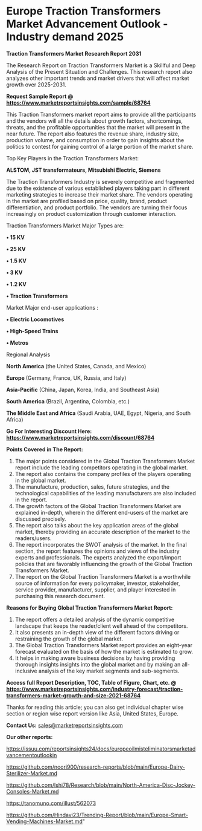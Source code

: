 # Europe Traction Transformers Market Advancement Outlook - Industry demand 2025

<strong>Traction Transformers Market Research Report 2031</strong>

The Research Report on Traction Transformers Market is a Skillful and Deep Analysis of the Present Situation and Challenges. This research report also analyzes other important trends and market drivers that will affect market growth over 2025-2031.

<strong>Request Sample Report @ <a href=https://www.marketreportsinsights.com/sample/68764>https://www.marketreportsinsights.com/sample/68764</a></strong>

This Traction Transformers market report aims to provide all the participants and the vendors will all the details about growth factors, shortcomings, threats, and the profitable opportunities that the market will present in the near future. The report also features the revenue share, industry size, production volume, and consumption in order to gain insights about the politics to contest for gaining control of a large portion of the market share.

Top Key Players in the Traction Transformers Market:

<strong>ALSTOM, JST transformateurs, Mitsubishi Electric, Siemens</strong>

The Traction Transformers Industry is severely competitive and fragmented due to the existence of various established players taking part in different marketing strategies to increase their market share. The vendors operating in the market are profiled based on price, quality, brand, product differentiation, and product portfolio. The vendors are turning their focus increasingly on product customization through customer interaction.

Traction Transformers Market Major Types are:

<strong>• 15 KV

• 25 KV

• 1.5 KV

• 3 KV

• 1.2 KV

• Traction Transformers</strong>

Market Major end-user applications :

<strong>• Electric Locomotives

• High-Speed Trains

• Metros</strong>

Regional Analysis

</u><strong><b>North America</b></strong> (the United States, Canada, and Mexico)

<strong><b>Europe </b></strong>(Germany, France, UK, Russia, and Italy)

<strong><b>Asia-Pacific</b></strong> (China, Japan, Korea, India, and Southeast Asia)

<strong><b>South America</b></strong> (Brazil, Argentina, Colombia, etc.)

<strong><b>The Middle East and Africa</b></strong> (Saudi Arabia, UAE, Egypt, Nigeria, and South Africa)

<strong>Go For Interesting Discount Here: <a href=https://www.marketreportsinsights.com/discount/68764>https://www.marketreportsinsights.com/discount/68764</a></strong>

<strong>Points Covered in The Report:</strong>
<ol>
  <li>The major points considered in the Global Traction Transformers Market report include the leading competitors operating in the global market.</li>
  <li>The report also contains the company profiles of the players operating in the global market.</li>
  <li>The manufacture, production, sales, future strategies, and the technological capabilities of the leading manufacturers are also included in the report.</li>
  <li>The growth factors of the Global Traction Transformers Market are explained in-depth, wherein the different end-users of the market are discussed precisely.</li>
  <li>The report also talks about the key application areas of the global market, thereby providing an accurate description of the market to the readers/users.</li>
  <li>The report incorporates the SWOT analysis of the market. In the final section, the report features the opinions and views of the industry experts and professionals. The experts analyzed the export/import policies that are favorably influencing the growth of the Global Traction Transformers Market.</li>
  <li>The report on the Global Traction Transformers Market is a worthwhile source of information for every policymaker, investor, stakeholder, service provider, manufacturer, supplier, and player interested in purchasing this research document.</li>
</ol>
<strong>Reasons for Buying Global Traction Transformers Market Report:</strong>

<ol>
  <li>The report offers a detailed analysis of the dynamic competitive landscape that keeps the reader/client well ahead of the competitors.</li>
  <li>It also presents an in-depth view of the different factors driving or restraining the growth of the global market.</li>
  <li>The Global Traction Transformers Market report provides an eight-year forecast evaluated on the basis of how the market is estimated to grow.</li>
  <li>It helps in making aware business decisions by having providing thorough insights insights into the global market and by making an all-inclusive analysis of the key market segments and sub-segments.</li>
</ol>
<strong>Access full Report Description, TOC, Table of Figure, Chart, etc. @ <a href=https://www.marketreportsinsights.com/industry-forecast/traction-transformers-market-growth-and-size-2021-68764>https://www.marketreportsinsights.com/industry-forecast/traction-transformers-market-growth-and-size-2021-68764</a></strong>


Thanks for reading this article; you can also get individual chapter wise section or region wise report version like Asia, United States, Europe.

<strong>Contact Us:</strong>
sales@marketreportsinsights.com

<strong>Our other reports:</strong>

<a href=https://issuu.com/reportsinsights24/docs/europeoilmisteliminatorsmarketadvancementoutlookin>https://issuu.com/reportsinsights24/docs/europeoilmisteliminatorsmarketadvancementoutlookin</a>

<a href=https://github.com/noori900/research-reports/blob/main/Europe-Dairy-Sterilizer-Market.md>https://github.com/noori900/research-reports/blob/main/Europe-Dairy-Sterilizer-Market.md</a>

<a href=https://github.com/Ishi78/Research/blob/main/North-America-Disc-Jockey-Consoles-Market.md>https://github.com/Ishi78/Research/blob/main/North-America-Disc-Jockey-Consoles-Market.md</a>

<a href=https://tanomuno.com/illust/562073>https://tanomuno.com/illust/562073</a>

<a href=https://github.com/Hindavi23/Trending-Report/blob/main/Europe-Smart-Vending-Machines-Market.md>https://github.com/Hindavi23/Trending-Report/blob/main/Europe-Smart-Vending-Machines-Market.md</a>"
